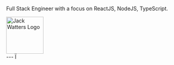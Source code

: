 

<div style={{display: "flex", "justify-content": "space-between"}}>
  <p>Full Stack Engineer with a focus on ReactJS, NodeJS, TypeScript.
</p>
<a href="https://www.jackwatters.dev/"><img src="https://res.cloudinary.com/drheg5d7j/image/upload/v1703751903/chilly_Icon_aqnqzg.png" alt="Jack Watters Logo" width="100"></a>
</div>
---
Ï
